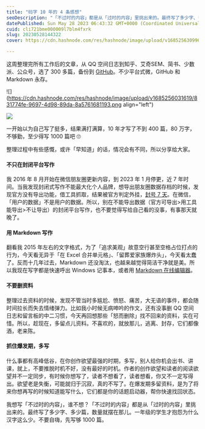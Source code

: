 ```yaml
---
title: "码字 10 年的 4 条感想"
seoDescription: "「不过时的内容」都是从「过时的内容」里挑出来的。最终写了多少字、多少篇，数量就摆在那儿。不要自嗨，先写够 1000 篇。"
datePublished: Sun May 28 2023 06:43:32 GMT+0000 (Coordinated Universal Time)
cuid: cli721bme000009l7blm4fxrk
slug: 20230528144322
cover: https://cdn.hashnode.com/res/hashnode/image/upload/v1685256309960/6bf94d7d-ff21-4504-9856-9f000859f5b2.jpeg

---
```


这周整理完所有工作后的文章，从 QQ 空间日志到知乎、艾奇SEM、简书、少数派、公众号，选了 300 多篇，备份到 [GitHub](https://github.com/CaiGeen/Hashnode-blog)。不少平台式微，GitHub 和 Markdown 永存。

![](https://cdn.hashnode.com/res/hashnode/image/upload/v1685256031619/831774fe-9697-4d98-89da-8a5761681193.png align="left")

![](https://cdn.hashnode.com/res/hashnode/image/upload/v1685373924344/cd2e5f47-7f12-4954-8867-dca1162a713f.png)

一开始以为自己写了挺多，结果满打满算，10 年才写了不到 400 篇，80 万字，不够勤，至少得写 1000 篇吧 🙄

整理过程中有些感慨，或许「早知道」的话，情况会有不同，所以分享给大家。

#### 不只在封闭平台写作

我 2016 年 8 月开始在微信朋友圈更新内容，到 2023 年 1 月停更，近 7 年时间。当我发现封闭式写作不能最大化个人品牌，想导出朋友圈数据存档的时候，发现官方没有导出功能，借工具抓取，结果被官方判定外挂，[封号 7 天](https://blog.tujunjie.com/20230525172912)。在微信，「用户的数据」不是用户的数据。所以，别在不能导出数据（官方可导出&gt;用工具能导出&gt;不让导出）的封闭平台写作，也不要觉得写给自己看的没事，有事那天就晚了。

#### 用 Markdown 写作

翻看我 2015 年左右的文字格式，为了「追求美观」故意空行甚至空格占位打点的行为，今天看无异于「在 Excel 合并单元格」、「留葬爱家族爆炸头」，今天看太蠢了。反而十几年过去，Markdown 还没淘汰，也越来越觉得简洁干净就是美。所以我现在写字都是快速呼出 Windows 记事本，或者用 [Markdown 在线编辑器](https://markdown.com.cn/editor/)。

#### 不要删资料

整理过去资料的时候，发现不管当时多尴尬、愤怒、痛苦，大无语的事件，都会随时间拉长而失去情绪弹力。比如我小时候无病呻吟的作文，还有没事删 QQ 空间日志和留言板的中二习惯，今天再回想那些「怒而删除」找不回来的资料，实在可惜。所以，趁现在，多留点儿资料。不喜欢的，就放那儿，逃离、封存，它们都像酒，老来陈。

#### 抓住爆发期，多写

什么事都有高峰低谷，在你创作欲望最强的时期，多写，别人给你机会出书、讲课，就上，不要推脱时机不好，没有最好的时机。作者的创作欲望和读者的阅读欲望并不一定同步，有时候你想写了，读者不想看了，读者想看，你又不一定写得出。欲望老是失衡，可能就归于沉寂，真的不写了。在爆发期多留资料，是为了将来你想再写的时候知道能写什么，它们都是你的话题启动器，帮你快速找回状态。

我想写「不过时的内容」，谁不想？「不过时的内容」都是从「过时的内容」里挑出来的。最终写了多少字、多少篇，数量就摆在那儿。一年级的学生才抱怨为什么汉字这么少。不要自嗨，先写够 1000 篇。